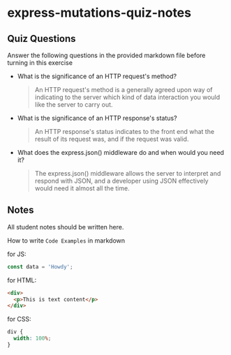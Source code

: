 # express-mutations-quiz-notes

## Quiz Questions

Answer the following questions in the provided markdown file before turning in this exercise

- What is the significance of an HTTP request's method?

  > An HTTP request's method is a generally agreed upon way of indicating to the server which kind of data interaction you would like the server to carry out.

- What is the significance of an HTTP response's status?

  > An HTTP response's status indicates to the front end what the result of its request was, and if the request was valid.

- What does the express.json() middleware do and when would you need it?

  > The express.json() middleware allows the server to interpret and respond with JSON, and a developer using JSON effectively would need it almost all the time.

## Notes

All student notes should be written here.

How to write `Code Examples` in markdown

for JS:

```javascript
const data = 'Howdy';
```

for HTML:

```html
<div>
  <p>This is text content</p>
</div>
```

for CSS:

```css
div {
  width: 100%;
}
```
